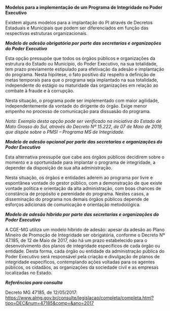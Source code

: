 **Modelos para a implementação de um Programa de Integridade no Poder Executivo**

Existem alguns modelos para a implantação do PI através de Decretos Estaduais e Municipais que podem ser diferenciados em função das respectivas estruturas organizacionais.

***Modelo de adesão obrigatória por parte das secretarias e organizações do Poder Executivo***

Esta opção pressupõe que todos os órgãos públicos e organizações da estrutura do Estado ou Município, do Poder Executivo, na sua totalidade, tem prazo previamente estipulado para efetivação da adesão e implantação do programa. Nesta hipótese, o fato positivo diz respeito a definição de metas temporais para que o programa seja implantado na sua totalidade, independente do estágio ou maturidade das organizações em relação ao combate à fraude e à corrupção. 

Nesta situação, o programa pode ser implementado com maior agilidade, independentemente da vontade do dirigente do órgão. Exige menor empenho no processo de comunicação para dissuasão do programa. 

<i> Nota: Exemplo desta opção pode ser verificado na iniciativa do Estado de Mato Grosso do Sul, através do Decreto Nº 15.222, de 07 de Maio de 2019, que dispõe sobre o PMSI – Programa MS de Integridade. </i>

***Modelo de adesão opcional por parte das secretarias e organizações do Poder Executivo***

Esta alternativa pressupõe que cabe aos órgãos públicos decidirem sobre o momento e a oportunidade para implantar o programa de integridade, a depender da disposição de sua alta administração.  

Nesta situação, os órgãos e entidades aderem ao programa por livre e espontânea vontade do gestor público, com a demonstração de que existe vontade política e orientação da alta administração, com boas chances de constância de propósito e perenidade do programa. Nestes casos, a disseminação do programa nos demais órgãos públicos depende de esforços adicionais de comunicação e orientação metodológica.

***Modelo de adesão híbrida por parte das secretarias e organizações do Poder Executivo***

A CGE-MG utiliza um modelo híbrido de adesão: apesar da adesão ao Plano Mineiro de Promoção de Integridade ser obrigatória, conforme o Decreto Nº 47.185, de 12 de Maio de 2017, não há um prazo estabelecido para o desenvolvimento dos planos de integridade específicos de cada órgão ou entidade. Desta forma, cada órgão ou entidade da administração pública do Poder Executivo será responsável pela criação e divulgação de planos de integridade específicos, contemplando ações voltadas para os agentes públicos, os cidadãos, as organizações da sociedade civil e as empresas localizadas no Estado.

***Referências para consulta***

Decreto MG 47185, de 12/05/2017: https://www.almg.gov.br/consulte/legislacao/completa/completa.html?tipo=DEC&num=47185&comp=&ano=2017
